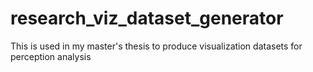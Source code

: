 # research_viz_dataset_generator
This is used in my master's thesis to produce visualization datasets for perception analysis
